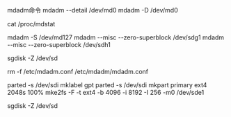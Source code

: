 mdadm命令
mdadm --detail /dev/md0
mdadm -D /dev/md0


cat /proc/mdstat


mdadm -S /dev/md127
mdadm --misc --zero-superblock /dev/sdg1
mdadm --misc --zero-superblock /dev/sdh1

sgdisk -Z /dev/sd

rm -f /etc/mdadm.conf
/etc/mdadm/mdadm.conf

parted -s /dev/sdi mklabel gpt
parted -s /dev/sdi mkpart primary ext4 2048s 100%
mke2fs -F -t ext4 -b 4096 -i 8192 -I 256 -m0 /dev/sde1


sgdisk -Z /dev/sd